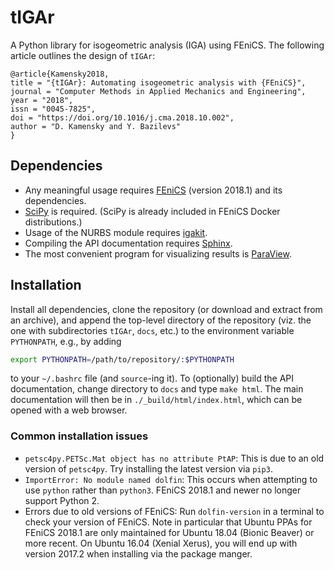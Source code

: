 # tIGAr

A Python library for isogeometric analysis (IGA) using FEniCS.  The following article outlines the design of ``tIGAr``:
```
@article{Kamensky2018,
title = "{tIGAr}: Automating isogeometric analysis with {FEniCS}",
journal = "Computer Methods in Applied Mechanics and Engineering",
year = "2018",
issn = "0045-7825",
doi = "https://doi.org/10.1016/j.cma.2018.10.002",
author = "D. Kamensky and Y. Bazilevs"
}
```

## Dependencies
* Any meaningful usage requires [FEniCS](https://fenicsproject.org/) (version 2018.1) and its dependencies.
* [SciPy](https://www.scipy.org/) is required.  (SciPy is already included in FEniCS Docker distributions.)
* Usage of the NURBS module requires [igakit](https://bitbucket.org/dalcinl/igakit).
* Compiling the API documentation requires [Sphinx](http://www.sphinx-doc.org/en/master/).
* The most convenient program for visualizing results is [ParaView](https://www.paraview.org/).

## Installation

Install all dependencies, clone the repository (or download and extract from an archive), and append the top-level directory of the repository (viz. the one with subdirectories `tIGAr`, `docs`, etc.) to the environment variable `PYTHONPATH`, e.g., by adding
```bash
export PYTHONPATH=/path/to/repository/:$PYTHONPATH
```
to your `~/.bashrc` file (and `source`-ing it).  To (optionally) build the API documentation, change directory to `docs` and type `make html`. The main documentation will then be in `./_build/html/index.html`, which can be opened with a web browser.  

### Common installation issues
* `petsc4py.PETSc.Mat object has no attribute PtAP`: This is due to an old version of `petsc4py`.  Try installing the latest version via `pip3`.
* `ImportError: No module named dolfin`: This occurs when attempting to use `python` rather than `python3`.  FEniCS 2018.1 and newer no longer support Python 2.
* Errors due to old versions of FEniCS: Run `dolfin-version` in a terminal to check your version of FEniCS.  Note in particular that Ubuntu PPAs for FEniCS 2018.1 are only maintained for Ubuntu 18.04 (Bionic Beaver) or more recent.  On Ubuntu 16.04 (Xenial Xerus), you will end up with version 2017.2 when installing via the package manger.
